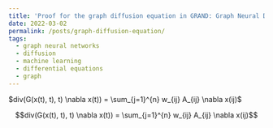 ```yaml
---
title: 'Proof for the graph diffusion equation in GRAND: Graph Neural Diffusion'
date: 2022-03-02
permalink: /posts/graph-diffusion-equation/
tags:
  - graph neural networks
  - diffusion
  - machine learning
  - differential equations
  - graph
---
```



$div(G(x(t), t), t) \nabla x(t)) = \sum_{j=1}^{n} w_{ij} A_{ij} \nabla x(ij)$

$$div(G(x(t), t), t) \nabla x(t)) = \sum_{j=1}^{n} w_{ij} A_{ij} \nabla x(ij)$$